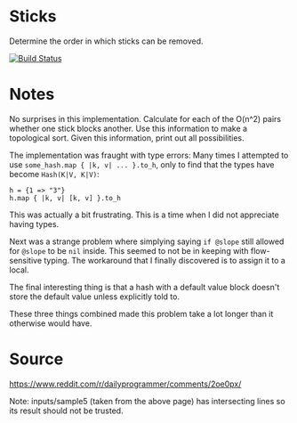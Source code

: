 # Sticks

Determine the order in which sticks can be removed.

[![Build Status](https://travis-ci.org/petertseng-dp/sticks.svg?branch=master)](https://travis-ci.org/petertseng-dp/sticks)

# Notes

No surprises in this implementation.
Calculate for each of the O(n^2) pairs whether one stick blocks another.
Use this information to make a topological sort.
Given this information, print out all possibilities.

The implementation was fraught with type errors:
Many times I attempted to use `some_hash.map { |k, v| ... }.to_h`, only to find that the types have become `Hash(K|V, K|V)`:

```crystal
h = {1 => "3"}
h.map { |k, v| [k, v] }.to_h
```

This was actually a bit frustrating.
This is a time when I did not appreciate having types.

Next was a strange problem where simplying saying `if @slope` still allowed for `@slope` to be `nil` inside.
This seemed to not be in keeping with flow-sensitive typing.
The workaround that I finally discovered is to assign it to a local.

The final interesting thing is that a hash with a default value block doesn't store the default value unless explicitly told to.

These three things combined made this problem take a lot longer than it otherwise would have.

# Source

https://www.reddit.com/r/dailyprogrammer/comments/2oe0px/

Note: inputs/sample5 (taken from the above page) has intersecting lines so its result should not be trusted.
